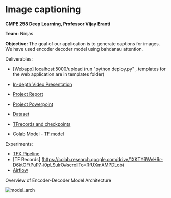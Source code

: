 # Image captioning

**CMPE 258 Deep Learning, Professor Vijay Eranti**

**Team:** Ninjas

**Objective:** The goal of our application is to generate captions for images. We have used encoder decoder model using bahdanau attention. 

Deliverables:
* [Webapp] localhost:5000/upload (run "python deploy.py" , templates for the web application are in templates folder)
* [In-depth Video Presentation](https://drive.google.com/drive/folders/0AH1RNpnH5Mp6Uk9PVA)
* [Project Report](https://github.com/shrey1234/Deep_Learning_-Project_258/blob/main/Project%20258_Image%20Captioning.pdf)
* [Project Powerpoint](https://github.com/shrey1234/Deep_Learning_-Project_258/blob/main/Project%20258_Image%20Captioning.pptx)
* [Dataset](https://drive.google.com/drive/folders/0AH1RNpnH5Mp6Uk9PVA)
* [TFrecords and checkpoints](https://drive.google.com/drive/folders/0AH1RNpnH5Mp6Uk9PVA)


* Colab Model - [TF model](https://colab.research.google.com/drive/1tA15NyR_7R3Q3Wnd3-QAyuHa4vSnTka8)

Experiments:
* [TFX Pipeline](https://colab.research.google.com/drive/1999BDrsJNIbV-kEq9iNC4ToEm86eZK3D) 
* [TF Records] (https://colab.research.google.com/drive/1XKTY6WeH6r-D6ktOFtPuP7-i0pLSulrO#scrollTo=RfUXmAMPDLob)
* [Airflow](https://github.com/shrey1234/Deep_Learning_-Project_258/tree/main/tfx-airflow)

Overview of Encoder-Decoder Model Architecture

![model_arch](https://github.com/shrey1234/Deep_Learning_-Project_258/blob/main/image_cap_arch.png)

